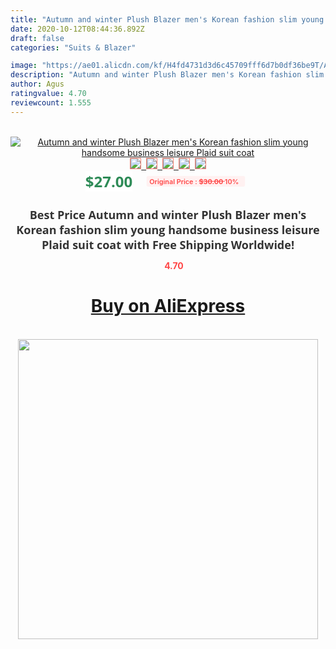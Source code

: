 ```yaml
---
title: "Autumn and winter Plush Blazer men's Korean fashion slim young handsome business leisure Plaid suit coat"
date: 2020-10-12T08:44:36.892Z
draft: false
categories: "Suits & Blazer"

image: "https://ae01.alicdn.com/kf/H4fd4731d3d6c45709fff6d7b0df36be9T/Autumn-and-winter-Plush-Blazer-men-s-Korean-fashion-slim-young-handsome-business-leisure-Plaid-suit.jpg"
description: "Autumn and winter Plush Blazer men's Korean fashion slim young handsome business leisure Plaid suit coat"
author: Agus
ratingvalue: 4.70
reviewcount: 1.555
---
```

<br>
<div style="text-align: center;">
<a href="https://s.click.aliexpress.com/e/_9Hhr6H" target="_blank" rel="nofollow noopener noreferrer"><img alt="Autumn and winter Plush Blazer men's Korean fashion slim young handsome business leisure Plaid suit coat" class="magnifier-image" src="https://ae01.alicdn.com/kf/H4fd4731d3d6c45709fff6d7b0df36be9T/Autumn-and-winter-Plush-Blazer-men-s-Korean-fashion-slim-young-handsome-business-leisure-Plaid-suit.jpg_640x640.jpg">
<br>
<img style="border:1px solid salmon" src="https://ae01.alicdn.com/kf/H4fd4731d3d6c45709fff6d7b0df36be9T/Autumn-and-winter-Plush-Blazer-men-s-Korean-fashion-slim-young-handsome-business-leisure-Plaid-suit.jpg_120x120.jpg">&nbsp;&nbsp;<img style="border:1px solid salmon" src="https://ae01.alicdn.com/kf/H2770f71edcb248a7ad7fa4f6f694780af/Autumn-and-winter-Plush-Blazer-men-s-Korean-fashion-slim-young-handsome-business-leisure-Plaid-suit.jpg_120x120.jpg">&nbsp;&nbsp;<img style="border:1px solid salmon" src="https://ae01.alicdn.com/kf/H2c0d5890198a413a97c84aeabf6a635bf/Autumn-and-winter-Plush-Blazer-men-s-Korean-fashion-slim-young-handsome-business-leisure-Plaid-suit.jpg_120x120.jpg">&nbsp;&nbsp;<img style="border:1px solid salmon" src="https://ae01.alicdn.com/kf/Hd8b082ceae5d4db1b3a7ff6246906916T/Autumn-and-winter-Plush-Blazer-men-s-Korean-fashion-slim-young-handsome-business-leisure-Plaid-suit.jpg_120x120.jpg">&nbsp;&nbsp;<img style="border:1px solid salmon" src="https://ae01.alicdn.com/kf/H88f5386c9f0f4fbe8c302f9f0260ce32a/Autumn-and-winter-Plush-Blazer-men-s-Korean-fashion-slim-young-handsome-business-leisure-Plaid-suit.jpg_120x120.jpg"></a></div><br0>
<div style="text-align: center;"><span style="background-color: white; border: 0px; box-sizing: border-box; color: seagreen; display: inline-block; font-family: &quot;open sans&quot; , &quot;arial&quot; , &quot;helvetica&quot; , sans-serif , &quot;heiti&quot;; font-size: 24px; font-stretch: inherit; font-weight: 700; line-height: inherit; margin: 0px 10px 0px 0px; padding: 0px; vertical-align: middle;">$27.00 </span>
<span style="background: rgb(255 , 241 , 241); border-radius: 3px; border: 0px; box-sizing: border-box; color: #ff4747; display: inline-block; font-family: inherit; font-size: 12px; font-stretch: inherit; font-style: inherit; font-variant: inherit; font-weight: 600; line-height: inherit; margin: 0px; padding: 2px 5px; transform: scale(0.9); vertical-align: middle;">Original Price : <b style="text-decoration: line-through;">$30.00 </b> 10%&nbsp;&nbsp;</span></div>
<h1 style="color: #333333; display: inline-block; font-family: &quot;open sans&quot; , &quot;arial&quot; , &quot;helvetica&quot; , sans-serif , &quot;heiti&quot;; font-size: 18px; font-stretch: inherit; font-weight: 700; text-align: center;">Best Price Autumn and winter Plush Blazer men's Korean fashion slim young handsome business leisure Plaid suit coat with Free Shipping Worldwide!</h1>
<div style="color: #ff4747; text-align: center;">
<img src="https://4.bp.blogspot.com/-M0ZcTcb-5uY/XleCXlxnR4I/AAAAAAAAAEc/OrjgMkXV1oMQFaCRZj5HQwOCBcu3w1FegCPcBGAYYCw/s1600/star.png" style="height: 15px;">&nbsp;<b>4.70</b></div>
<div class="button_cont" align="center"><a class="buynow_a" href="https://s.click.aliexpress.com/e/_9Hhr6H" target="_blank" rel="nofollow noopener noreferrer"><H1>Buy on AliExpress</H1></a></div><br>
<div class="separator" style="clear: both; text-align: center;">
<img src="https://lh3.googleusercontent.com/-pTy5HemUv9M/XlePHvY0dAI/AAAAAAAAAE4/0nX5iRUoIWY8eMW9Dpxeirr157OZliDIgCLcBGAsYHQ/s1600/badge.gif" width="480">
</div>
